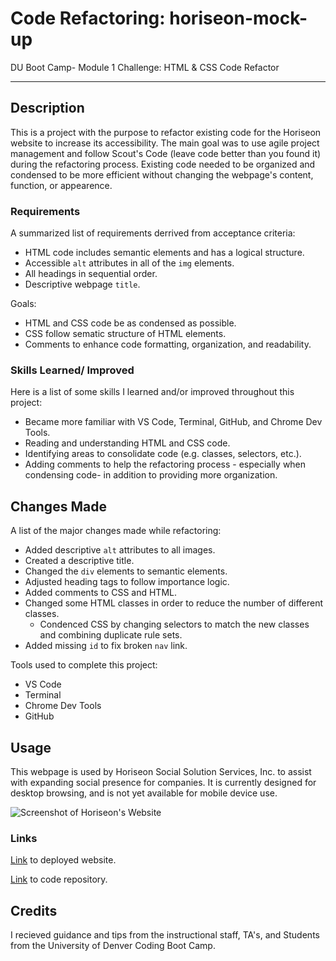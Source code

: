 # Code Refactoring: horiseon-mock-up

DU Boot Camp- Module 1 Challenge: HTML & CSS Code Refactor

---
## Description

This is a project with the purpose to refactor existing code for the Horiseon website to increase its accessibility. The main goal was to use agile project management and follow Scout's Code (leave code better than you found it) during the refactoring process. Existing code needed to be organized and condensed to be more efficient without changing the webpage's content, function, or appearence.

### Requirements
A summarized list of requirements derrived from acceptance criteria:

- HTML code includes semantic elements and has a logical structure.
- Accessible `alt` attributes in all of the `img` elements.
- All headings in sequential order.
- Descriptive webpage `title`.

Goals:

- HTML and CSS code be as condensed as possible.
- CSS follow sematic structure of HTML elements.
- Comments to enhance code formatting, organization, and readability.

### Skills Learned/ Improved

Here is a list of some skills I learned and/or improved throughout this project:

- Became more familiar with VS Code, Terminal, GitHub, and Chrome Dev Tools.
- Reading and understanding HTML and CSS code.
- Identifying areas to consolidate code (e.g. classes, selectors, etc.).
- Adding comments to help the refactoring process - especially when condensing code- in addition to providing more organization.

## Changes Made

A list of the major changes made while refactoring:

- Added descriptive `alt` attributes to all images.
- Created a descriptive title.
- Changed the `div` elements to semantic elements.
- Adjusted heading tags to follow importance logic.
- Added comments to CSS and HTML.
- Changed some HTML classes in order to reduce the number of different classes.
    - Condenced CSS by changing selectors to match the new classes and combining duplicate rule sets.
- Added missing `id` to fix broken `nav` link.

Tools used to complete this project:

- VS Code
- Terminal
- Chrome Dev Tools
- GitHub

## Usage

This webpage is used by Horiseon Social Solution Services, Inc. to assist with expanding social presence for companies. It is currently designed for desktop browsing, and is not yet available for mobile device use. 

![Screenshot of Horiseon's Website](./assets/images/Horiseon-screenshot.png)

### Links

[Link](https://alverson98.github.io/horiseon-mock-up/) to deployed website.

[Link](https://github.com/alverson98/horiseon-mock-up) to code repository.

## Credits

I recieved guidance and tips from the instructional staff, TA's, and Students from the University of Denver Coding Boot Camp.

